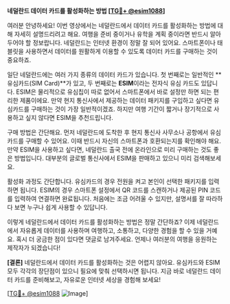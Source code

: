 **네덜란드 데이터 카드를 활성화하는 방법 [[TG💪+ @esim1088](https://t.me/s/esim1088)]**

여러분 안녕하세요! 이번 영상에서는 네덜란드에서 데이터 카드를 활성화하는 방법에 대해 자세히 설명드리려고 해요. 여행을 준비 중이거나 유학을 계획 중이라면 반드시 알아두어야 할 정보랍니다. 네덜란드는 인터넷 환경이 정말 잘 되어 있어요. 스마트폰이나 태블릿을 사용하면서 데이터를 원활하게 이용할 수 있도록 데이터 카드를 구매하는 것이 중요하죠.

일단 네덜란드에는 여러 가지 종류의 데이터 카드가 있습니다. 첫 번째로는 일반적인 **유심카드(SIM Card)**가 있고, 두 번째로는 **ESIM**이라는 전자식 유심 카드도 있답니다. ESIM은 물리적으로 유심칩이 따로 없어서 스마트폰에서 바로 설정만 하면 되는 편리한 제품이에요. 만약 현지 통신사에서 제공하는 데이터 패키지를 구입하고 싶다면 유심카드를 구매하는 것이 가장 일반적이겠죠. 하지만 여행 기간이 짧거나 장기적으로 사용하고 싶지 않다면 ESIM을 추천드립니다.

구매 방법은 간단해요. 먼저 네덜란드에 도착한 후 현지 통신사 사무소나 공항에서 유심카드를 구매할 수 있어요. 이때 반드시 자신의 스마트폰과 호환되는지를 확인해야 해요. 만약 ESIM을 사용하고 싶다면, 네덜란드 출국 전에 온라인으로 미리 구매하는 것도 좋은 방법입니다. 대부분의 글로벌 통신사에서 ESIM을 판매하고 있으니 미리 검색해보세요.

활성화 과정도 간단합니다. 유심카드의 경우 전원을 켜고 본인이 선택한 패키지를 입력하면 됩니다. ESIM의 경우 스마트폰 설정에서 QR 코드를 스캔하거나 제공된 PIN 코드를 입력하여 연결하면 완료됩니다. 처음에는 조금 어려울 수 있지만, 설명서를 잘 따라하다 보면 누구나 쉽게 사용할 수 있답니다.

이렇게 네덜란드에서 데이터 카드를 활성화하는 방법은 정말 간단하죠? 이제 네덜란드에서 자유롭게 데이터를 사용하며 여행하고, 소통하고, 다양한 경험을 할 수 있을 거예요. 혹시 더 궁금한 점이 있다면 댓글로 남겨주세요. 언제나 여러분의 여행을 응원하는 제작자가 되겠습니다!

**[결론]** 네덜란드에서 데이터 카드를 활성화하는 것은 어렵지 않아요. 유심카드와 ESIM 모두 각각의 장단점이 있으니 필요에 맞춰 선택하시면 됩니다. 지금 바로 네덜란드 데이터 카드를 준비해보고, 자유로운 인터넷 세상을 경험해 보세요!

[[TG💪+ @esim1088](https://t.me/s/esim1088) ![Image](https://i.postimg.cc/Y0z9fWf4/image.png)]